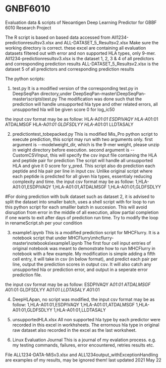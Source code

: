 # GNBF6010
Evaluation data &amp; scripts of Neoantigen Deep Learning Predictor for GBBF 6010 Research Project

The R script is based on based data accessed from All1234-predictionresultsv3.xlsx and ALL-DATASET_5_Resultsv2.xlsx
Make sure the working directory is correct. these excel are containing all evaluation datasets filtered out with error and non supported HLA types, only 9-mer.
All1234-predictionresultsv3.xlsx is the dataset 1, 2, 3 & 4 of all predictors and corresponding prediction results
ALL-DATASET_5_Resultsv2.xlsx is the dataset 5 of all predictors and corresponding prediction results

The python scripts:
1) test.py 
It is a modified version of the corresponding test.py in DeepSeqPan directory,under DeepSeqPan-master\DeepSeqPan-master\scripts\test.py
The modification was done such that the prediction will handle unsupported hla type and other related errors, all unsupported hla will be given score 0 for log_ic50

the input csv format may be as follow:
HLA-A*01:01 ESDPIVAQY
HLA-A*01:01 ATDALMSGF
HLA-A*01:01 GLDFSDLYY
HLA-A*01:01 LLDTASALY

2) predictiontest_tobepacked.py
This is modified Mis_Pro python script to execute prediction, this script may run with two arguments only.
first argument is --modelweight_dir, which is the 9-mer weight, please unzip in weight directory before execution.
second argument is --CustomCSVInput, this will specify the csv input file containing the HLA and peptide pair for prediction
The script will handle all unsupported HLA and give it 0 score for y_pred.
This script also do prediction each peptide and hla pair per line in input csv. Unlike original script where each peptide is predicted for all given hla types, essentialy reducing complexity and time.
the input csv format may be as follow:
1,HLA-A01:01,ESDPIVAQY
1,HLA-A01:01,ATDALMSGF
1,HLA-A01:01,GLDFSDLYY

#For doing prediction with bulk dataset such as dataset 2, it is advised to split the dataset into smaller batch, uses a shell script with for loop to run this python script for each smalller batch in succesion. This will avoid disruption from error in the middle of all execution, allow partial completion if one wants to exit after days of prediction run time. Try to modify the loop in renameScript.sh per your condition


3) example1.ipynb 
This is a modified prediction script for MHCFlurry. It is a notebook script that under MHCFlurry\mhcflurry-master\notebooks\example1.ipynb 
The first four cell input entries of original notebook was meant to demonstrate how to run MHCFlurry in notebook with a few example.
My modification is simple adding a fifth cell entry, it will take in csv (in below format), and predict each pair per line, output the prediction scores in output csv. It will also catch any unsupported hla or prediction error, and output in a seperate error prediction file.

the input csv format may be as follow:
ESDPIVAQY A*01:01
ATDALMSGF A*01:01
GLDFSDLYY A*01:01
LLDTASALY A*01:01

4) DeepHLApan, no script was modified, the input csv format may be as follow:
1,HLA-A01:01,ESDPIVAQY
1,HLA-A01:01,ATDALMSGF
1,HLA-A01:01,GLDFSDLYY
1,HLA-A01:01,LLDTASALY


5) unsupportedHLA.xlsx
All non supported hla type by each predictor were recorded in this excel in workhsheets.
The errornous hla type in original raw dataset also recorded in the excel as the last worksheet.

6) Linux Evaluation Journal
This is a journal of my evalation process. e.g. my testing commands, failures, error encountered, retries results etc.

File ALL1234-DATA-MiSv3.xlsx and ALL1234output_withExceptionHandling are examples of my results, may be ignored them! 
last updated 2021 May 22





